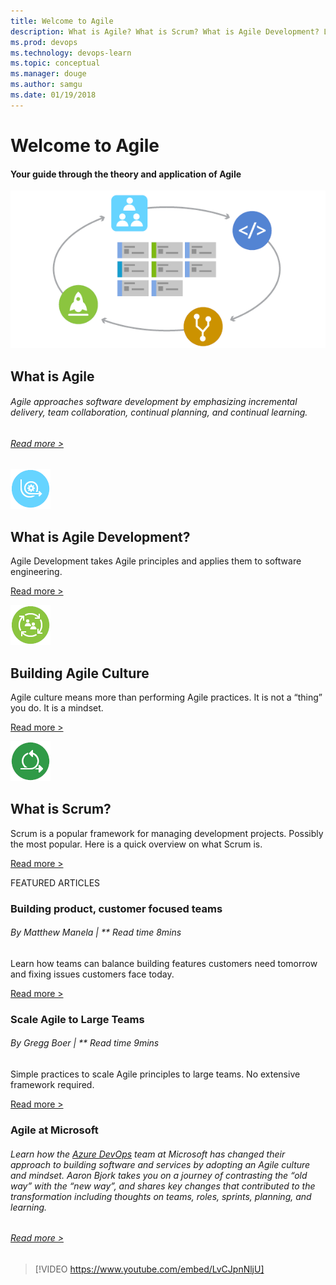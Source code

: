 ```yaml
---
title: Welcome to Agile
description: What is Agile? What is Scrum? What is Agile Development? Learn about Agile principles, methodologies, and applications.
ms.prod: devops
ms.technology: devops-learn
ms.topic: conceptual
ms.manager: douge
ms.author: samgu
ms.date: 01/19/2018
---
```


# Welcome to Agile

#### Your guide through the theory and application of Agile

![what is agile](_img/WhatIsAgile_600x300.png "what is agile")

## What is Agile

###### Agile approaches software development by emphasizing incremental delivery, team collaboration, continual planning, and continual learning.

###### [Read more \>](agile/what-is-agile.md)

![](_img/AgileDev4_64x.png)

## What is Agile Development?

Agile Development takes Agile principles and applies them to software
engineering.

[Read more \>](agile/what-is-agile-development.md)

![](_img/AgileCulture_64x.png)

## Building Agile Culture

Agile culture means more than performing Agile practices. It is not a
“thing” you do. It is a mindset.

[Read more \>](agile/agile-culture.md)

![scrum](_img/home-whatisscrum.png)

## What is Scrum?

Scrum is a popular framework for managing development projects. Possibly
the most popular. Here is a quick overview on what Scrum is.

[Read more \>](agile/what-is-scrum.md)

FEATURED ARTICLES

### Building product, customer focused teams

###### By Matthew Manela | \*\* Read time 8mins

Learn how teams can balance building features customers need tomorrow
and fixing issues customers face today.

[Read more \>](agile/productive-teams.md)

### Scale Agile to Large Teams

###### By Gregg Boer | \*\* Read time 9mins

Simple practices to scale Agile principles to large teams. No extensive
framework required.

[Read more \>](agile/scale-agile-large-teams.md)

### Agile at Microsoft

###### Learn how the [Azure DevOps](https://azure.microsoft.com/en-us/services/devops/) team at Microsoft has changed their approach to building software and services by adopting an Agile culture and mindset. Aaron Bjork takes you on a journey of contrasting the “old way” with the “new way”, and shares key changes that contributed to the transformation including thoughts on teams, roles, sprints, planning, and learning.

###### [Read more \>](agile/agile-culture.md)

> [!VIDEO https://www.youtube.com/embed/LvCJpnNljU]
